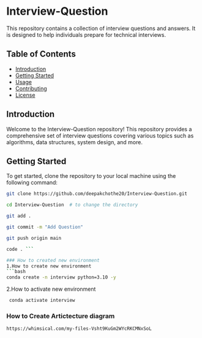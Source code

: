 # Interview-Question

This repository contains a collection of interview questions and answers. It is designed to help individuals prepare for technical interviews.

## Table of Contents

- [Introduction](#introduction)
- [Getting Started](#getting-started)
- [Usage](#usage)
- [Contributing](#contributing)
- [License](#license)

## Introduction

Welcome to the Interview-Question repository! This repository provides a comprehensive set of interview questions covering various topics such as algorithms, data structures, system design, and more.

## Getting Started

To get started, clone the repository to your local machine using the following command:

```bash
git clone https://github.com/deepakchothe20/Interview-Question.git

cd Interview-Question  # to change the directory

git add .

git commit -m "Add Question"

git push origin main

code . ```

### How to created new environment
1.How to create new environment
```bash
conda create -n interview python=3.10 -y

```
2.How to activate new environment
```bash
 conda activate interview
 ```

### How to Create Artictecture diagram 
``` https://whimsical.com/my-files-Vsht9KuGm2WYcRKCMNxSoL ```